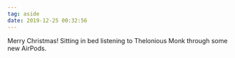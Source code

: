 ```yaml
---
tag: aside
date: 2019-12-25 00:32:56
---
```

Merry Christmas! Sitting in bed listening to Thelonious Monk through some new AirPods. 